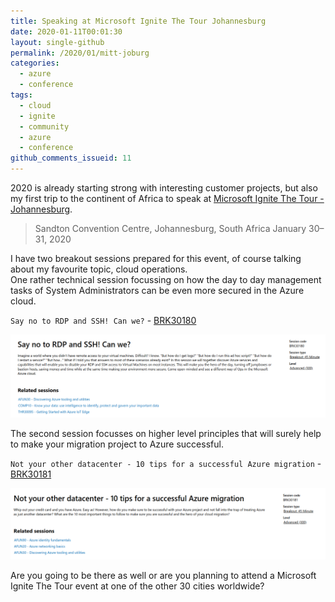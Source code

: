 ```yaml
---
title: Speaking at Microsoft Ignite The Tour Johannesburg
date: 2020-01-11T00:01:30
layout: single-github
permalink: /2020/01/mitt-joburg
categories:
  - azure
  - conference
tags:
  - cloud
  - ignite
  - community
  - azure
  - conference
github_comments_issueid: 11
---
```


2020 is already starting strong with interesting customer projects, but also my first trip to the continent of Africa to speak at [Microsoft Ignite The Tour - Johannesburg](https://www.microsoft.com/en-za/ignite-the-tour/johannesburg).

> Sandton Convention Centre, Johannesburg, South Africa 
> January 30–31, 2020

I have two breakout sessions prepared for this event, of course talking about my favourite topic, cloud operations.<br>
One rather technical session focussing on how the day to day management tasks of System Administrators can be even more secured in the Azure cloud.<br>

`Say no to RDP and SSH! Can we?` - [BRK30180](https://johannesburg.myignitetour.techcommunity.microsoft.com/sessions/91131?source=sessions)

![BRK30180](/media/2020/01/BRK30180.png)

The second session focusses on higher level principles that will surely help to make your migration project to Azure successful.<br>

`Not your other datacenter - 10 tips for a successful Azure migration` - [BRK30181](https://johannesburg.myignitetour.techcommunity.microsoft.com/sessions/91132?source=sessions)

![BRK30181](/media/2020/01/BRK30181.png)

Are you going to be there as well or are you planning to attend a Microsoft Ignite The Tour event at one of the other 30 cities worldwide?